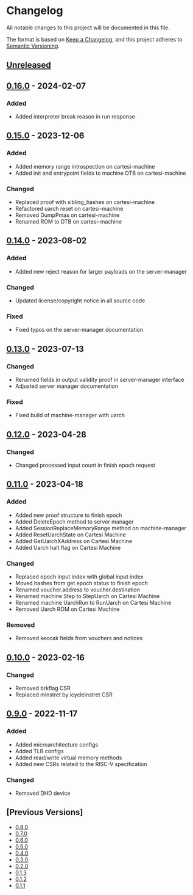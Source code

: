 # Changelog
All notable changes to this project will be documented in this file.

The format is based on [Keep a Changelog](https://keepachangelog.com/en/1.0.0/),
and this project adheres to [Semantic Versioning](https://semver.org/spec/v2.0.0.html).

## [Unreleased]

## [0.16.0] - 2024-02-07
### Added
- Added interpreter break reason in run response

## [0.15.0] - 2023-12-06
### Added
- Added memory range introspection on cartesi-machine
- Added init and entrypoint fields to machine DTB on cartesi-machine

### Changed
- Replaced proof with sibling_hashes on cartesi-machine
- Refactored uarch reset on cartesi-machine
- Removed DumpPmas on cartesi-machine
- Renamed ROM to DTB on cartesi-machine

## [0.14.0] - 2023-08-02
### Added
- Added new reject reason for larger payloads on the server-manager

### Changed
- Updated license/copyright notice in all source code

### Fixed
- Fixed typos on the server-manager documentation

## [0.13.0] - 2023-07-13
### Changed
- Renamed fields in output validity proof in server-manager interface
- Adjusted server manager documentation

### Fixed
- Fixed build of machine-manager with uarch

## [0.12.0] - 2023-04-28
### Changed
- Changed processed input count in finish epoch request

## [0.11.0] - 2023-04-18
### Added
- Added new proof structure to finish epoch
- Added DeleteEpoch method to server manager
- Added SessionReplaceMemoryRange method on machine-manager
- Added ResetUarchState on Cartesi Machine
- Added GetUarchXAddress on Cartesi Machine
- Added Uarch halt flag on Cartesi Machine

### Changed
- Replaced epoch input index with global input index
- Moved hashes from get epoch status to finish epoch
- Renamed voucher.address to voucher.destination
- Renamed machine Step to StepUarch on Cartesi Machine
- Renamed machine UarchRun to RunUarch on Cartesi Machine
- Removed Uarch ROM on Cartesi Machine

### Removed
- Removed keccak fields from vouchers and notices

## [0.10.0] - 2023-02-16
### Changed
- Removed brkflag CSR
- Replaced minstret by icycleinstret CSR

## [0.9.0] - 2022-11-17
### Added
- Added microarchitecture configs
- Added TLB configs
- Added read/write virtual memory methods
- Added new CSRs related to the RISC-V specification

### Changed
- Removed DHD device

## [Previous Versions]
- [0.8.0]
- [0.7.0]
- [0.6.0]
- [0.5.0]
- [0.4.0]
- [0.3.0]
- [0.2.0]
- [0.1.3]
- [0.1.2]
- [0.1.1]

[Unreleased]: https://github.com/cartesi/grpc-interfaces/compare/v0.16.0...HEAD
[0.16.0]: https://github.com/cartesi/grpc-interfaces/releases/tag/v0.16.0
[0.15.0]: https://github.com/cartesi/grpc-interfaces/releases/tag/v0.15.0
[0.14.0]: https://github.com/cartesi/grpc-interfaces/releases/tag/v0.14.0
[0.13.0]: https://github.com/cartesi/grpc-interfaces/releases/tag/v0.13.0
[0.12.0]: https://github.com/cartesi/grpc-interfaces/releases/tag/v0.12.0
[0.11.0]: https://github.com/cartesi/grpc-interfaces/releases/tag/v0.11.0
[0.10.0]: https://github.com/cartesi/grpc-interfaces/releases/tag/v0.10.0
[0.9.0]: https://github.com/cartesi/grpc-interfaces/releases/tag/v0.9.0
[0.8.0]: https://github.com/cartesi/grpc-interfaces/releases/tag/v0.8.0
[0.7.0]: https://github.com/cartesi/grpc-interfaces/releases/tag/v0.7.0
[0.6.0]: https://github.com/cartesi/grpc-interfaces/releases/tag/v0.6.0
[0.5.0]: https://github.com/cartesi/grpc-interfaces/releases/tag/v0.5.0
[0.4.0]: https://github.com/cartesi/grpc-interfaces/releases/tag/v0.4.0
[0.3.0]: https://github.com/cartesi/grpc-interfaces/releases/tag/v0.3.0
[0.2.0]: https://github.com/cartesi/grpc-interfaces/releases/tag/v0.2.0
[0.1.3]: https://github.com/cartesi/grpc-interfaces/releases/tag/v0.1.3
[0.1.2]: https://github.com/cartesi/grpc-interfaces/releases/tag/v0.1.2
[0.1.1]: https://github.com/cartesi/grpc-interfaces/releases/tag/v0.1.1
